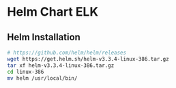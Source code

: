# Helm Chart ELK

## Helm Installation

```sh
# https://github.com/helm/helm/releases
wget https://get.helm.sh/helm-v3.3.4-linux-386.tar.gz
tar xf helm-v3.3.4-linux-386.tar.gz
cd linux-386
mv helm /usr/local/bin/
```
